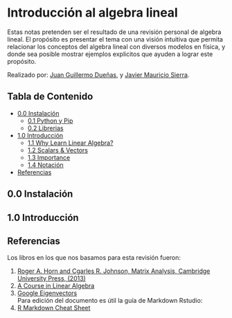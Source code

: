 # Introducción al algebra lineal

Estas notas pretenden ser el resultado de una revisión personal de algebra lineal. El propósito es presentar el tema con una visión intuitiva que permita relacionar los conceptos del algebra lineal con diversos modelos en física, y donde sea posible mostrar ejemplos explicitos que ayuden a lograr este propósito.

Realizado por: [Juan Guillermo Dueñas](jgduenasl@unal.edu.co), y [Javier Mauricio Sierra](jsierra@unal.edu.co).

## Tabla de Contenido

- [0.0 Instalación](#00-instalación)
	+ [0.1 Python y Pip](#01-python-and-pip)
	+ [0.2 Librerias](#02-libraries)
- [1.0 Introducción](#10-introducción)
	+ [1.1 Why Learn Linear Algebra?](#11-why-learn-linear-algebra)
	+ [1.2 Scalars & Vectors](#12-scalars--vectors)
	+ [1.3 Importance](#13-importance)
	+ [1.4 Notación](#14-notation)
- [Referencias](#-Referencias)

## 0.0 Instalación

## 1.0 Introducción

## Referencias

Los libros en los que nos basamos para esta revisión fueron:
1. [Roger A. Horn and Cgarles R. Johnson, Matrix Analysis, Cambridge University Press, (2013)]()
2. [A Course in Linear Algebra](https://ocw.mit.edu/courses/mathematics/18-06-linear-algebra-spring-2010/index.htm) <br>
3. [Google Eigenvectors](https://www.rose-hulman.edu/~bryan/googleFinalVersionFixed.pdf) <br>
Para edición del documento es útil la guía de Markdown Rstudio: <br>
4. [R Markdown Cheat Sheet](https://www.rstudio.com/wp-content/uploads/2015/02/rmarkdown-cheatsheet.pdf)<br>

